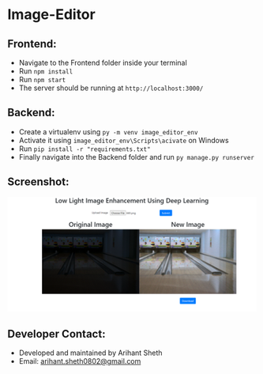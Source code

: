 # Image-Editor

## Frontend:
* Navigate to the Frontend folder inside your terminal
* Run ```npm install```
* Run ```npm start```
* The server should be running at ```http://localhost:3000/```

## Backend:
* Create a virtualenv using ```py -m venv image_editor_env```
* Activate it using ```image_editor_env\Scripts\acivate``` on Windows 
* Run ```pip install -r "requirements.txt"```
* Finally navigate into the Backend folder and run ```py manage.py runserver```

## Screenshot:
<img src="Assets/Screenshot-1.png" alt="Screenshot of Website">

## Developer Contact:
* Developed and maintained by Arihant Sheth
* Email: arihant.sheth0802@gmail.com